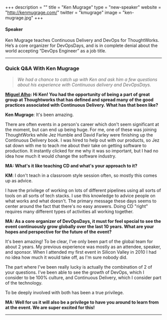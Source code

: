 +++
description = ""
title = "Ken Mugrage"
type = "new-speaker"
website = "http://kenmugrage.com/"
twitter = "kmugrage"
image = "ken-mugrage.jpg"
+++
#### Speaker

Ken Mugrage teaches Continuous Delivery and DevOps for ThoughtWorks. He’s a core organizer for DevOpsDays, and is in complete denial about the world accepting “DevOps Engineer” as a job title.

*** 

### Quick Q&A With Ken Mugrage

> *We had a chance to catch up with Ken and ask him a few questions about his experience with Continuous delivery and DevOpsDays.*

**[Miguel Alho](/events/2019-portugal/contact/): Hi Ken! You had the opportunity of being a part of great group at Thoughtworks that has defined and spread many of the good practices associated with Continuous Delivery. What has that been like?**

**Ken Mugrage**: It's been amazing. 

There are often events in a person's career which don't seem significant at the moment, but can end up being huge. For me, one of these was joining ThoughtWorks while Jez Humble and David Farley were finishing up the Continuous Delivery book. I was hired to help out with our products, so Jez sat down with me to teach me about their take on getting software to production. It instantly clicked for me why it was so important, but I had no idea how much it would change the software industry. 

**MA: What's it like teaching CD and what's your approach to it?**

**KM**: I don't teach in a classroom style session often, so mostly this comes up as advice. 

I have the privilege of working on lots of different pipelines using all sorts of tools on all sorts of tech stacks. I use this knowledge to advice people on what works and what doesn't. The primary message these days seems to center around the fact that there's no easy answers. Doing CD "right" requires many different types of activities all working together. 

**MA: As a core organizer of DevOpsDays, it must for feel special to see the event continuously grow globally over the last 10 years. What are your hopes and perspective for the future of the event?**

It's been amazing! To be clear, I've only been part of the global team for about 2 years. My previous experience was mostly as an attendee, speaker, and sponsor. When I attended my first event in Silicon Valley in 2010 I had no idea how much it would take off, as I'm sure nobody did. 

The part where I've been really lucky is actually the combination of 2 of your questions. I've been able to see the growth of DevOps, which I consider to be 100% culture, and Continuous Delivery, which I consider part of the technology. 

To be deeply involved with both has been a true privilege. 

**MA: Well for us it will also be a privilege to have you around to learn from at the event. We are super excited for this!**

***